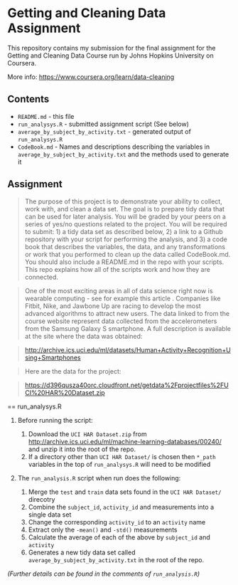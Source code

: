 Getting and Cleaning Data Assignment
====================================

This repository contains my submission for the final assignment for the Getting and Cleaning Data Course run by Johns Hopkins University on Coursera.

More info: https://www.coursera.org/learn/data-cleaning

## Contents

* `README.md` - this file
* `run_analysys.R` - submitted assignment script (See below)
* `average_by_subject_by_activity.txt` - generated output of `run_analysys.R`
* `CodeBook.md` - Names and descriptions describing the variables in `average_by_subject_by_activity.txt` and the methods used to generate it

## Assignment
> The purpose of this project is to demonstrate your ability to collect, work with, and clean a data set. The goal is to prepare tidy data that can be used for later analysis. You will be graded by your peers on a series of yes/no questions related to the project. You will be required to submit: 1) a tidy data set as described below, 2) a link to a Github repository with your script for performing the analysis, and 3) a code book that describes the variables, the data, and any transformations or work that you performed to clean up the data called CodeBook.md. You should also include a README.md in the repo with your scripts. This repo explains how all of the scripts work and how they are connected.

> One of the most exciting areas in all of data science right now is wearable computing - see for example this article . Companies like Fitbit, Nike, and Jawbone Up are racing to develop the most advanced algorithms to attract new users. The data linked to from the course website represent data collected from the accelerometers from the Samsung Galaxy S smartphone. A full description is available at the site where the data was obtained:

> http://archive.ics.uci.edu/ml/datasets/Human+Activity+Recognition+Using+Smartphones

> Here are the data for the project:

> https://d396qusza40orc.cloudfront.net/getdata%2Fprojectfiles%2FUCI%20HAR%20Dataset.zip

== run_analysys.R

1. Before running the script:
    1. Download the `UCI HAR Dataset.zip` from http://archive.ics.uci.edu/ml/machine-learning-databases/00240/ and unzip it into the root of the repo.
    2. If a directory other than `UCI HAR Dataset/` is chosen then `*_path` variables in the top of `run_analysys.R` will need to be modified

2. The `run_analysis.R` script when run does the following:

    1. Merge the `test` and `train` data sets found in the `UCI HAR Dataset/` direcotry
    2. Combine the `subject_id`, `activity_id` and measurements into a single data set
    3. Change the corresponding `activity_id` to an `activity` name
    4. Extract only the `-mean()` and `-std()` measurements
    5. Calculate the average of each of the above by `subject_id` and `activity`
    6. Generates a new tidy data set called `average_by_subject_by_activity.txt` in the root of the repo.

*(Further details can be found in the comments of `run_analysis.R`)*
